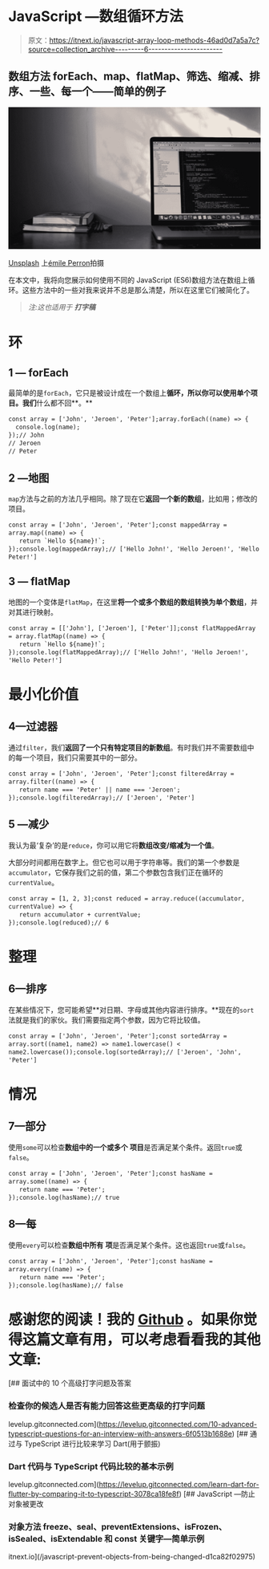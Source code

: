 # JavaScript —数组循环方法

> 原文：<https://itnext.io/javascript-array-loop-methods-46ad0d7a5a7c?source=collection_archive---------6----------------------->

## 数组方法 forEach、map、flatMap、筛选、缩减、排序、一些、每一个——简单的例子

![](img/778472e464c310e0c681b104ccbf0e32.png)

[Unsplash](https://unsplash.com?utm_source=medium&utm_medium=referral) 上[émile Perron](https://unsplash.com/@emilep?utm_source=medium&utm_medium=referral)拍摄

在本文中，我将向您展示如何使用不同的 JavaScript (ES6)数组方法在数组上循环。这些方法中的一些对我来说并不总是那么清楚，所以在这里它们被简化了。

> *注:这也适用于* ***打字稿***

# 环

## 1 — forEach

最简单的是`forEach`，它只是被设计成在一个数组上**循环，所以你可以使用单个项目。我们**什么都不回**。**

```
const array = ['John', 'Jeroen', 'Peter'];array.forEach((name) => {
  console.log(name);
});// John
// Jeroen
// Peter
```

## 2 —地图

`map`方法与之前的方法几乎相同。除了现在它**返回一个新的数组**，比如用；修改的项目。

```
const array = ['John', 'Jeroen', 'Peter'];const mappedArray = array.map((name) => {
   return `Hello ${name}!`;
});console.log(mappedArray);// ['Hello John!', 'Hello Jeroen!', 'Hello Peter!']
```

## **3 — flatMap**

地图的一个变体是`flatMap`，在这里**将一个或多个数组的数组转换为单个数组**，并对其进行映射。

```
const array = [['John'], ['Jeroen'], ['Peter']];const flatMappedArray = array.flatMap((name) => {
   return `Hello ${name}!`;
});console.log(flatMappedArray);// ['Hello John!', 'Hello Jeroen!', 'Hello Peter!']
```

# 最小化价值

## 4—过滤器

通过`filter`，我们**返回了一个只有特定项目的新数组**。有时我们并不需要数组中的每一个项目，我们只需要其中的一部分。

```
const array = ['John', 'Jeroen', 'Peter'];const filteredArray = array.filter((name) => {
   return name === 'Peter' || name === 'Jeroen';
});console.log(filteredArray);// ['Jeroen', 'Peter']
```

## 5 —减少

我认为最‘复杂’的是`reduce`，你可以用它将**数组改变/缩减为一个值**。

大部分时间都用在数字上。但它也可以用于字符串等。我们的第一个参数是`accumulator`，它保存我们之前的值，第二个参数包含我们正在循环的`currentValue`。

```
const array = [1, 2, 3];const reduced = array.reduce((accumulator, currentValue) => {
   return accumulator + currentValue;
});console.log(reduced);// 6
```

# 整理

## 6—排序

在某些情况下，您可能希望**对日期、字母或其他内容进行排序。**现在的`sort`法就是我们的家伙。我们需要指定两个参数，因为它将比较值。

```
const array = ['John', 'Jeroen', 'Peter'];const sortedArray = array.sort((name1, name2) => name1.lowercase() < name2.lowercase());console.log(sortedArray);// ['Jeroen', 'John', 'Peter']
```

# 情况

## 7—部分

使用`some`可以检查**数组中的一个或多个** **项目**是否满足某个条件。返回`true`或`false`。

```
const array = ['John', 'Jeroen', 'Peter'];const hasName = array.some((name) => {
   return name === 'Peter';
});console.log(hasName);// true
```

## 8—每

使用`every`可以检查**数组中所有** **项**是否满足某个条件。这也返回`true`或`false`。

```
const array = ['John', 'Jeroen', 'Peter'];const hasName = array.every((name) => {
   return name === 'Peter';
});console.log(hasName);// false
```

# 感谢您的阅读！我的 [Github](https://github.com/jeroenouw/) 。如果你觉得这篇文章有用，可以考虑看看我的其他文章:

[](https://levelup.gitconnected.com/10-advanced-typescript-questions-for-an-interview-with-answers-6f0513b1688e) [## 面试中的 10 个高级打字问题及答案

### 检查你的候选人是否有能力回答这些更高级的打字问题

levelup.gitconnected.com](https://levelup.gitconnected.com/10-advanced-typescript-questions-for-an-interview-with-answers-6f0513b1688e) [](https://levelup.gitconnected.com/learn-dart-for-flutter-by-comparing-it-to-typescript-3078ca18fe8f) [## 通过与 TypeScript 进行比较来学习 Dart(用于颤振)

### Dart 代码与 TypeScript 代码比较的基本示例

levelup.gitconnected.com](https://levelup.gitconnected.com/learn-dart-for-flutter-by-comparing-it-to-typescript-3078ca18fe8f) [](/javascript-prevent-objects-from-being-changed-d1ca82f02975) [## JavaScript —防止对象被更改

### 对象方法 freeze、seal、preventExtensions、isFrozen、isSealed、isExtendable 和 const 关键字—简单示例

itnext.io](/javascript-prevent-objects-from-being-changed-d1ca82f02975)